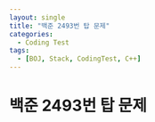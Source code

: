 ```yaml
---
layout: single
title: "백준 2493번 탑 문제"
categories:
  - Coding Test
tags:
  - [BOJ, Stack, CodingTest, C++]
---
```


# 백준 2493번 탑 문제
